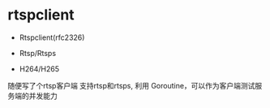 # rtspclient
- Rtspclient(rfc2326)

- Rtsp/Rtsps

- H264/H265

  

随便写了个rtsp客户端 支持rtsp和rtsps, 利用 Goroutine，可以作为客户端测试服务端的并发能力

